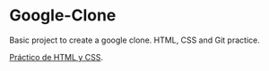 # Google-Clone
Basic project to create a google clone. HTML, CSS and Git practice.

[Práctico de HTML y CSS](https://platzi.com/clases/html-practico/).
